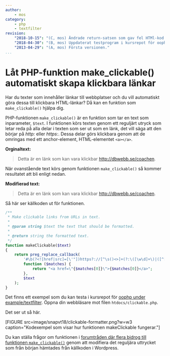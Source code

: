 ```yaml
---
author:
    - mos
category:
    - php
    - textfilter
revision:
    "2018-10-15": "(C, mos) Ändrade return-satsen som gav fel HTMl-kod."
    "2018-04-30": "(B, mos) Uppdaterat testprogram i kursrepot för oophp."
    "2013-04-29": "(A, mos) Första versionen."
...
```

Låt PHP-funktion make_clickable() automatiskt skapa klickbara länkar
==================================

Har du texter som innehåller länkar till webbplatser och du vill automatiskt göra dessa till klickbara HTML-länkar? Då kan en funktion som `make_clickable()` hjälpa dig.

<!--more-->

PHP-funktionen `make_clickable()` är en funktion som tar en text som inparameter, `$text`. I funktionen körs texten genom ett reguljärt utryck som letar reda på alla delar i texten som ser ut som en länk, det vill säga att den börjar på *http:* eller *https:*. Dessa delar görs klickbara genom att de omringas med ett anchor-element, HTML-elementet `<a></a>`.

**Orginaltext:**

> Detta är en länk som kan vara klickbar http://dbwebb.se/coachen.

När ovanstående text körs genom funktionen `make_clickable()` så kommer resultatet att bli enligt nedan.

**Modifierad text:**

> Detta är en länk som kan vara klickbar <a href='http://dbwebb.se/coachen'>http://dbwebb.se/coachen</a>.

Så här ser källkoden ut för funktionen. 

```php
/**
 * Make clickable links from URLs in text.
 *
 * @param string $text the text that should be formatted.
 *
 * @return string the formatted text.
 */
function makeClickable($text)
{
    return preg_replace_callback(
        '#\b(?<![href|src]=[\'"])https?://[^\s()<>]+(?:\([\w\d]+\)|([^[:punct:]\s]|/))#',
        function ($matches) {
            return "<a href=\"{$matches[0]}\">{$matches[0]}</a>";
        },
        $text
    );
}
```

Det finns ett exempel som du kan testa i kursrepot för [oophp under example/textfilter](https://github.com/dbwebb-se/oophp/tree/master/example/textfilter). Öppna din webbläsare mot filen `htdocs/clickable.php`.

Det ser ut så här.

[FIGURE src=image/snapvt18/clickable-formatter.png?w=w3 caption="Kodexempel som visar hur funktionen makeClickable fungerar."]

Du kan ställa frågor om funktionen i  [forumtråden där flera bidrog till funktionen `make_clickable()`](t/254) genom att modifiera det reguljära uttrycket som från början hämtades från källkoden i Wordpress.
